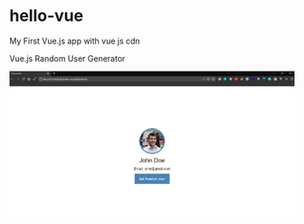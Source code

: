 # hello-vue
 My First Vue.js app with vue js cdn
 
 
 Vue.js Random User Generator
 
 <img src="image.png"/>
